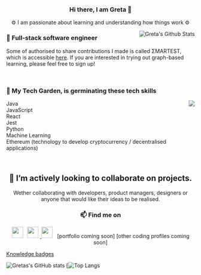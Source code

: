 <h3 align="center"> Hi there, I am Greta 👋</h3>
<p align="center">⚙️ I am passionate about learning and understanding how things work ⚙️</p>

<img align="right" alt=" Greta's Github Stats" src="https://github-readme-stats.vercel.app/api?username=gretaivan&show_icons=true&theme=radical" />



<!--
**gretaivan/gretaivan** is a ✨ _special_ ✨ repository because its `README.md` (this file) appears on your GitHub profile
# [![greta ivan header coming soon]()](my web)

<a href="https://github.com/anuraghazra/github-readme-stats">
  <img align="center" src="https://github-readme-stats.vercel.app/api/pin/?username=anuraghazra&repo=github-readme-stats" />
</a>
<a href="https://github.com/anuraghazra/convoychat">
  <img align="center" src="https://github-readme-stats.vercel.app/api/pin/?username=anuraghazra&repo=convoychat" />
</a>

-->

### 🥜 Full-stack software engineer
Some of authorised to share contributions I made is called ΣMARTEST, which is accessible [here](https://smartestknowledge.org/). If you are interested in trying out graph-based learning, please feel free to sign up!


<br />

### 🌱 My Tech Garden, is germinating these tech skills
<img align="right" src="https://github-readme-stats.vercel.app/api/top-langs/?username=gretaivan&layout=compact&theme=radical" />

Java <br />
JavaScript <br />
React <br />
Jest <br/>
Python <br />
Machine Learning <br />
Ethereum (technology to develop cryptocurrency / decentralised applications) <br />



<br />

<h2 align="center"> 🔭 I’m actively looking to collaborate on projects.  </h2>
<p align="center">Wether collaborating with developers, product managers, designers or anyone that would like their ideas to be realised.</p>


<h3 align='center'>📫 Find me on </h3>
<p align='center'>
  <a href="https://instagram.com/greta.codes"><img height="30" src="https://github.com/WaylonWalker/WaylonWalker/blob/main/icon/instagram.jpg?raw=true"></a>&nbsp;&nbsp;
  <a href="https://www.linkedin.com/in/gretaivan/"><img height="30" src="https://github.com/WaylonWalker/WaylonWalker/blob/main/icon/linkedin.png?raw=true"></a>
  <a href="https://app.pluralsight.com/profile/greta-ivanauskaite"><img src>
  <a href="https://dev.to/gretaivan"><img height="30" src="https://raw.githubusercontent.com/WaylonWalker/WaylonWalker/main/icon/dev.png"></a>&nbsp;&nbsp;
  [portfolio coming soon]
  [other coding profiles coming soon]
</p>
  



[Knowledge badges](https://app.pluralsight.com/profile/greta-ivanauskaite "@embed")


<!--other published projects--> 
![Gretas's GitHub stats]()
[![Top Langs]()






